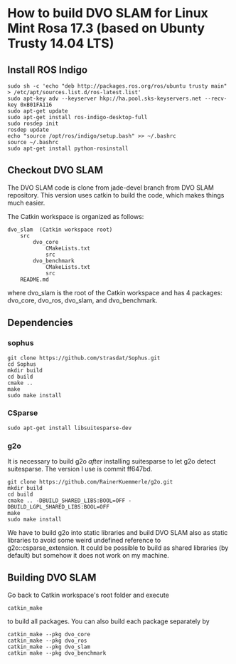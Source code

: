 # How to build DVO SLAM for Linux Mint Rosa 17.3 (based on Ubunty Trusty 14.04 LTS)

## Install ROS Indigo

```
sudo sh -c 'echo "deb http://packages.ros.org/ros/ubuntu trusty main" > /etc/apt/sources.list.d/ros-latest.list'
sudo apt-key adv --keyserver hkp://ha.pool.sks-keyservers.net --recv-key 0xB01FA116
sudo apt-get update
sudo apt-get install ros-indigo-desktop-full
sudo rosdep init
rosdep update
echo "source /opt/ros/indigo/setup.bash" >> ~/.bashrc
source ~/.bashrc
sudo apt-get install python-rosinstall
```

## Checkout DVO SLAM
The DVO SLAM code is clone from jade-devel branch from DVO SLAM repository. 
This version uses catkin to build the code, which makes things much easier. 

The Catkin workspace is organized as follows: 

```
dvo_slam  (Catkin workspace root)
    src 
        dvo_core
            CMakeLists.txt
            src
        dvo_benchmark
            CMakeLists.txt
            src
    README.md
```

where dvo_slam is the root of the Catkin workspace and has 4 packages: dvo_core, dvo_ros, dvo_slam, and dvo_benchmark.

## Dependencies 

### sophus
 
```
git clone https://github.com/strasdat/Sophus.git
cd Sophus
mkdir build
cd build
cmake ..
make
sudo make install 
```

### CSparse

```
sudo apt-get install libsuitesparse-dev
```

### g2o 
It is necessary to build g2o *after* installing suitesparse to let g2o detect suitesparse.
The version I use is commit ff647bd.

```
git clone https://github.com/RainerKuemmerle/g2o.git
mkdir build
cd build
cmake .. -DBUILD_SHARED_LIBS:BOOL=OFF -DBUILD_LGPL_SHARED_LIBS:BOOL=OFF
make
sudo make install
```

We have to build g2o into static libraries 
and build DVO SLAM also as static libraries to avoid some weird undefined reference to g2o::csparse_extension. It could be possible to build as shared libraries (by default) but somehow it does not work on my machine.

## Building DVO SLAM
Go back to Catkin workspace's root folder and execute

```
catkin_make
```

to build all packages. You can also build each package separately by 

```
catkin_make --pkg dvo_core
catkin_make --pkg dvo_ros
catkin_make --pkg dvo_slam 
catkin make --pkg dvo_benchmark
```


